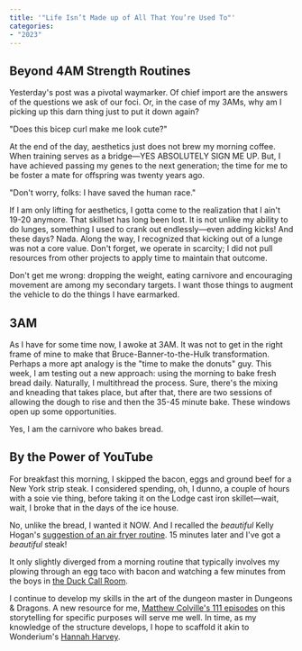 ```yaml
---
title: '"Life Isn’t Made up of All That You’re Used To"'
categories:
- "2023"
---
```


## Beyond 4AM Strength Routines

Yesterday's post was a pivotal waymarker.  Of chief import are the answers of the questions we ask of our foci.  Or, in the case of my 3AMs, why am I picking up this darn thing just to put it down again?

"Does this bicep curl make me look cute?"

At the end of the day, aesthetics just does not brew my morning coffee.  When training serves as a bridge—YES ABSOLUTELY SIGN ME UP.  But, I have achieved passing my genes to the next generation; the time for me to be foster a mate for offspring was twenty years ago.

"Don't worry, folks:  I have saved the human race."

If I am only lifting for aesthetics, I gotta come to the realization that I ain't 19-20 anymore.  That skillset has long been lost.  It is not unlike my ability to do lunges, something I used to crank out endlessly—even adding kicks!  And these days?  Nada.  Along the way, I recognized that kicking out of a lunge was not a core value.  Don't forget, we operate in scarcity; I did not pull resources from other projects to apply time to maintain that outcome.

Don't get me wrong: dropping the weight, eating carnivore and encouraging movement are among my secondary targets.  I want those things to augment the vehicle to do the things I have earmarked.  

## 3AM

As I have for some time now, I awoke at 3AM.  It was not to get in the right frame of mine to make that Bruce-Banner-to-the-Hulk transformation.  Perhaps a more apt analogy is the "time to make the donuts" guy.  This week, I am testing out a new approach: using the morning to bake fresh bread daily.  Naturally, I multithread the process.  Sure, there's the mixing and kneading that takes place, but after that, there are two sessions of allowing the dough to rise and then the 35-45 minute bake.  These windows open up some opportunities.

Yes, I am the carnivore who bakes bread.  

## By the Power of YouTube

For breakfast this morning, I skipped the bacon, eggs and ground beef for a New York strip steak.  I considered spending, oh, I dunno, a couple of hours with a soie vie thing, before taking it on the Lodge cast iron skillet—wait, wait, I broke that in the days of the ice house.

No, unlike the bread, I wanted it NOW.  And I recalled the *beautiful* Kelly Hogan's [suggestion of an air fryer routine]( https://www.youtube.com/shorts/Qz4xzPi9Og0).  15 minutes later and I've got a *beautiful* steak!

It only slightly diverged from a morning routine that typically involves my plowing through an egg taco with bacon and watching a few minutes from the boys in [the Duck Call Room](https://www.youtube.com/playlist?list=PLaoamiZmEcyxZpMsbxoQ7RyCyG66SBk5c).

I continue to develop my skills in the art of the dungeon master in Dungeons & Dragons.  A new resource for me, [Matthew Colville's 111 episodes](https://www.youtube.com/playlist?list=PLlUk42GiU2guNzWBzxn7hs8MaV7ELLCP_) on this storytelling for specific purposes will serve me well.  In time, as my knowledge of the structure develops, I hope to scaffold it akin to Wonderium's [Hannah Harvey](https://www.youtube.com/watch?v=hGjqOJVhRsg).
